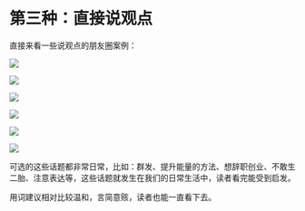 # 第三种：直接说观点

直接来看一些说观点的朋友圈案例：

![](img/3465354c8f04496fda87bde76a5347a5.png)

![](img/61ddba34bdfb54160ab319742f83f0e7.png)

![](img/20ba755da64fe777e6d59856a7e30f5f.png)

![](img/ae6f664c25a649cf00b1057374daa7c6.png)

![](img/fd63adc4f0198e41e7e632063c1e468b.png)

![](img/f4396f6c80541c58afda50f834c72ba8.png)

可选的这些话题都非常日常，比如：群发、提升能量的方法、想辞职创业、不敢生二胎、注意表达等，这些话题就发生在我们的日常生活中，读者看完能受到启发。

用词建议相对比较温和，言简意赅，读者也能一直看下去。